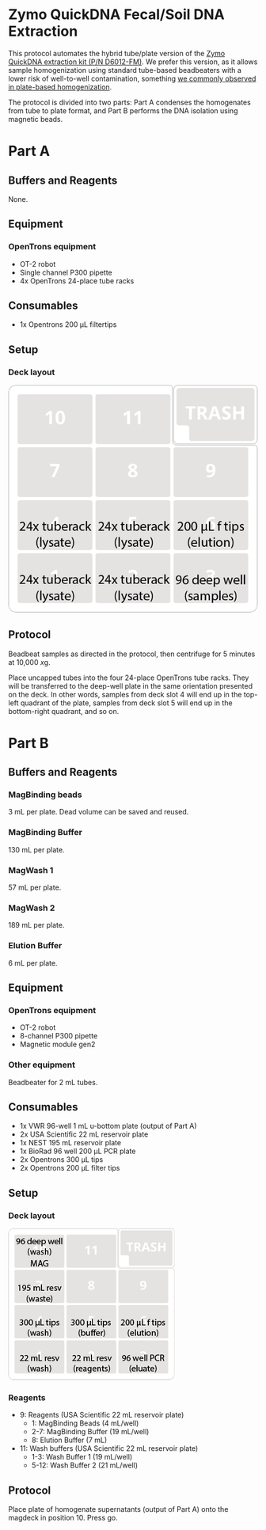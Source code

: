 # Zymo QuickDNA Fecal/Soil DNA Extraction

This protocol automates the hybrid tube/plate version of the [Zymo QuickDNA extraction kit (P/N D6012-FM)](https://www.zymoresearch.com/collections/quick-dna-fecal-soil-microbe-kits/products/quick-dna-fecal-soil-microbe-96-magbead-kit). We prefer this version, as it allows sample homogenization using standard tube-based beadbeaters with a lower risk of well-to-well contamination, something [we commonly observed in plate-based homogenization](https://msystems.asm.org/content/4/4/e00186-19.abstract).

The protocol is divided into two parts: Part A condenses the homogenates from tube to plate format, and Part B performs the DNA isolation using magnetic beads. 


# Part A

## Buffers and Reagents

None.

## Equipment
### OpenTrons equipment

- OT-2 robot
- Single channel P300 pipette
- 4x OpenTrons 24-place tube racks


## Consumables

- 1x Opentrons 200 µL filtertips


## Setup

### Deck layout

![Part A deck layout](./deckmap_Zymo_fecal-soil_magbead_A.png)

## Protocol

Beadbeat samples as directed in the protocol, then centrifuge for 5 minutes at 10,000 *x*g.

Place uncapped tubes into the four 24-place OpenTrons tube racks. They will be transferred to the deep-well plate in the same orientation presented on the deck. In other words, samples from deck slot 4 will end up in the top-left quadrant of the plate, samples from deck slot 5 will end up in the bottom-right quadrant, and so on. 

# Part B

## Buffers and Reagents

### MagBinding beads

3 mL per plate. Dead volume can be saved and reused.

### MagBinding Buffer

130 mL per plate.

### MagWash 1

57 mL per plate.

### MagWash 2

189 mL per plate.

### Elution Buffer

6 mL per plate.

## Equipment
### OpenTrons equipment

- OT-2 robot
- 8-channel P300 pipette
- Magnetic module gen2


### Other equipment

Beadbeater for 2 mL tubes.


## Consumables

- 1x VWR 96-well 1 mL u-bottom plate (output of Part A)
- 2x USA Scientific 22 mL reservoir plate
- 1x NEST 195 mL reservoir plate
- 1x BioRad 96 well 200 µL PCR plate
- 2x Opentrons 300 µL tips
- 2x Opentrons 200 µL filter tips

## Setup

### Deck layout

![Part B deck layout](./deckmap_Zymo_fecal-soil_magbead_B.png)

### Reagents

- 9: Reagents (USA Scientific 22 mL reservoir plate)
	- 1: MagBinding Beads (4 mL/well)
	- 2-7: MagBinding Buffer (19 mL/well)
	- 8: Elution Buffer (7 mL)
- 11: Wash buffers (USA Scientific 22 mL reservoir plate)
	- 1-3: Wash Buffer 1 (19 mL/well)
	- 5-12: Wash Buffer 2 (21 mL/well)

## Protocol

Place plate of homogenate supernatants (output of Part A) onto the magdeck in position 10. Press go. 